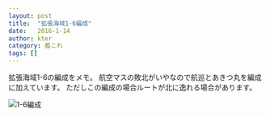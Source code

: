 ```yaml
---
layout: post
title:  "拡張海域1-6編成"
date:   2016-1-14
author: kter
category: 艦これ
tags: []
---
```


拡張海域1-6の編成をメモ。
航空マスの敗北がいやなので航巡とあきつ丸を編成に加えています。
ただしこの編成の場合ルートが北に逸れる場合があります。

![1-6編成](http://img.kter.jp/2016/0114/1-6fleet.png)
